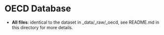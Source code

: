 # OECD Database

- **All files**: identical to the dataset in _data/_raw/_oecd, see README.md in this directory for more details.
